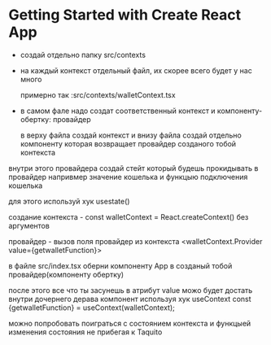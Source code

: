 # Getting Started with Create React App

- создай отдельно папку  src/contexts 


- на каждый контекст отдельный файл, их скорее всего будет у нас много 

    примерно так :src/contexts/walletContext.tsx

-  в самом фале надо создат соответственный контекст и компоненту-обертку: провайдер 

    в верху файла создай контекст и внизу файла создай отдельно компоненту 
    которая возвращает провайдер созданого тобой контекста 

внутри этого провайдера создай стейт который будешь прокидывать в провайдер 
напривмер значение кошелька и функцыю подключения кошелька

для этого используй хук usestate()

создание контекста - const walletContext = React.createContext() без аргументов

провайдер - вызов поля провайдер из контекста <walletContext.Provider value={getwalletFunction}>

в файле src/index.tsx оберни компоненту App в созданый тобой провайдер(компоненту обертку)

после этого все что ты засунешь в атрибут value можо будет достать внутри дочернего 
дерава компонент используя хук useContext
const {getwalletFunction} = useContext(walletContext); 

можно попробовать поиграться с состоянием контекста и функцыей изменения состояния не прибегая к Taquito 







